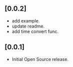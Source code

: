 ## [0.0.2] 
* add example.
* update readme.
* add time convert func.


## [0.0.1] 
* Initial Open Source release.
